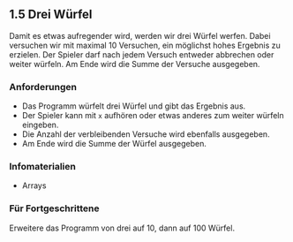 
## 1.5 Drei Würfel

Damit es etwas aufregender wird, werden wir drei Würfel werfen. Dabei versuchen wir mit maximal 10 Versuchen, ein möglichst hohes Ergebnis zu erzielen. Der Spieler darf nach jedem Versuch entweder abbrechen oder weiter würfeln. Am Ende wird die Summe der Versuche ausgegeben.

### Anforderungen

* Das Programm würfelt drei Würfel und gibt das Ergebnis aus.
* Der Spieler kann mit `x` aufhören oder etwas anderes zum weiter würfeln eingeben.
* Die Anzahl der verbleibenden Versuche wird ebenfalls ausgegeben.
* Am Ende wird die Summe der Würfel ausgegeben.

### Infomaterialien

* Arrays

### Für Fortgeschrittene

Erweitere das Programm von drei auf 10, dann auf 100 Würfel.
